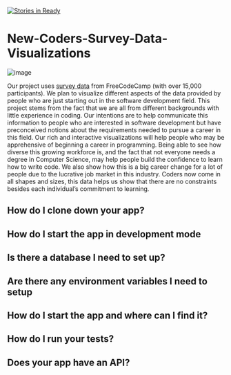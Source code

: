 [![Stories in Ready](https://badge.waffle.io/devMattO/New-Coders-Survey-Data-Visualizations.png?label=ready&title=Ready)](https://waffle.io/devMattO/New-Coders-Survey-Data-Visualizations)
# New-Coders-Survey-Data-Visualizations

![image](http://www.fogcreek.com/images/new_programmer.png)

Our project uses [survey data](https://github.com/FreeCodeCamp/2016-new-coder-survey) from FreeCodeCamp (with over 15,000 participants). We plan to visualize different aspects of the data provided by people who are just starting out in the software development field. This project stems from the fact that we are all from different backgrounds with little experience in coding. Our intentions are to help communicate this information to people who are interested in software development but have preconceived notions about the requirements needed to pursue a career in this field. Our rich and interactive visualizations will help people who may be apprehensive of beginning a career in programming. Being able to see how diverse this growing workforce is, and the fact that not everyone needs a degree in Computer Science, may help people build the confidence to learn how to write code. We also show how this is a big career change for a lot of people due to the lucrative job market in this industry. Coders now come in all shapes and sizes, this data helps us show that there are no constraints besides each individual’s commitment to learning.

## How do I clone down your app?

## How do I start the app in development mode

## Is there a database I need to set up?

## Are there any environment variables I need to setup

## How do I start the app and where can I find it?

## How do I run your tests?

## Does your app have an API?

